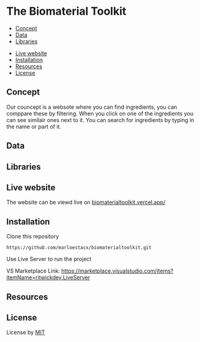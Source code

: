 # The Biomaterial Toolkit

* [Concept](https://github.com/marloestacx/biomaterialtoolkit#Concept)
* [Data](https://github.com/marloestacx/biomaterialtoolkit#Data)
* [Libraries](https://github.com/marloestacx/biomaterialtoolkit#Libraries)
<!-- * [Rubric](https://github.com/marloestacx/biomaterialtoolkit#clipboard-rubric) -->
* [Live website](https://github.com/marloestacx/biomaterialtoolkit#Live-website)
* [Installation](https://github.com/marloestacx/biomaterialtoolkit#Installation)
* [Resources](https://github.com/marloestacx/biomaterialtoolkit#Resources)
* [License](https://github.com/marloestacx/biomaterialtoolkit#License)


## Concept

Our councept is a websote where you can find ingredients, you can comppare these by filtering. When you click on one of the ingredients you can see similair ones next to it. You can search for ingredients by typing in the name or part of it.

## Data

## Libraries

## Live website
The website can be viewd live on [biomaterialtoolkit.vercel.app/](biomaterialtoolkit.vercel.app/)

## Installation

Clone this repository

`https://github.com/marloestacx/biomaterialtoolkit.git`

Use Live Server to run the project

VS Marketplace Link: https://marketplace.visualstudio.com/items?itemName=ritwickdey.LiveServer

## Resources

## License

License by [MIT](https://github.com/lottekoblens/mchart/blob/master/LICENSE)
